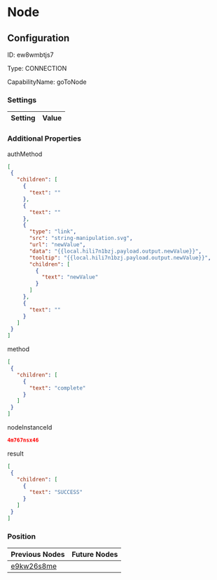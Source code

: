 # Node
## Configuration
ID:  ew8wmbtjs7

Type: CONNECTION 

CapabilityName: goToNode

### Settings
| Setting | Value  |
| :------------------------ | ---------------------------------------- |
 




### Additional Properties
authMethod
 ```json 
[
  {
    "children": [
      {
        "text": ""
      },
      {
        "text": ""
      },
      {
        "type": "link",
        "src": "string-manipulation.svg",
        "url": "newValue",
        "data": "{{local.hili7n1bzj.payload.output.newValue}}",
        "tooltip": "{{local.hili7n1bzj.payload.output.newValue}}",
        "children": [
          {
            "text": "newValue"
          }
        ]
      },
      {
        "text": ""
      }
    ]
  }
]
```


method
 ```json 
[
  {
    "children": [
      {
        "text": "complete"
      }
    ]
  }
]
```


nodeInstanceId
 ```json 
4m767nsx46
```


result
 ```json 
[
  {
    "children": [
      {
        "text": "SUCCESS"
      }
    ]
  }
]
```




### Position
| Previous Nodes | Future Nodes |
| :------------- | ------------ |
| [e9kw26s8me](./e9kw26s8me.md) |  |